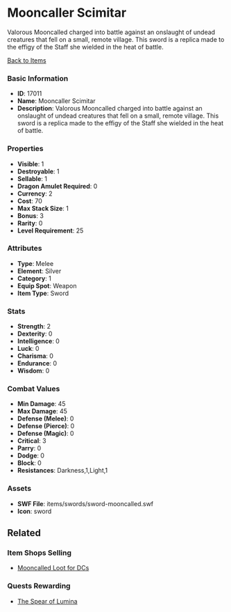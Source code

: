 # Mooncaller Scimitar

Valorous Mooncalled charged into battle against an onslaught of undead creatures that fell on a small, remote village. This sword is a replica made to the effigy of the Staff she wielded in the heat of battle.

[Back to Items](../items.md)

### Basic Information

- **ID**: 17011
- **Name**: Mooncaller Scimitar
- **Description**: Valorous Mooncalled charged into battle against an onslaught of undead creatures that fell on a small, remote village. This sword is a replica made to the effigy of the Staff she wielded in the heat of battle.

### Properties

- **Visible**: 1
- **Destroyable**: 1
- **Sellable**: 1
- **Dragon Amulet Required**: 0
- **Currency**: 2
- **Cost**: 70
- **Max Stack Size**: 1
- **Bonus**: 3
- **Rarity**: 0
- **Level Requirement**: 25

### Attributes

- **Type**: Melee
- **Element**: Silver
- **Category**: 1
- **Equip Spot**: Weapon
- **Item Type**: Sword

### Stats

- **Strength**: 2
- **Dexterity**: 0
- **Intelligence**: 0
- **Luck**: 0
- **Charisma**: 0
- **Endurance**: 0
- **Wisdom**: 0

### Combat Values

- **Min Damage**: 45
- **Max Damage**: 45
- **Defense (Melee)**: 0
- **Defense (Pierce)**: 0
- **Defense (Magic)**: 0
- **Critical**: 3
- **Parry**: 0
- **Dodge**: 0
- **Block**: 0
- **Resistances**: Darkness,1,Light,1

### Assets

- **SWF File**: items/swords/sword-mooncalled.swf
- **Icon**: sword

## Related

### Item Shops Selling

- [Mooncalled Loot for DCs](../item-shops/544-mooncalled-loot-for-dcs.md)

### Quests Rewarding

- [The Spear of Lumina](../quests/1415-the-spear-of-lumina.md)


